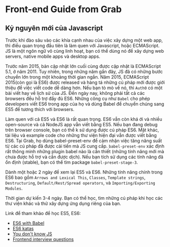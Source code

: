 # Front-end Guide from Grab

## Kỷ nguyên mới của Javascript

Trước khi đào sâu vào các khía cạnh nhau của việc xây dựng một web app, thì điều quan trọng đầu tiên là làm quen với Javascript, hoặc ECMAScript. JS là một ngôn ngữ vô cùng linh hoạt, bạn có thể dùng nó để xây dựng web servers, native mobile apps và desktop apps.

Trước năm 2015, bản cập nhật lớn cuối cùng được cập nhật là ECMAScript 5.1, ở năm 2011. Tuy nhiên, trong những năm gần đây, JS đã có những bước chuyển lớn trong một khoảng thời gian ngắn. Năm 2015, ECMAScript 2015(còn gọi là ES6) được released và hàng tá những cú pháp mới được giới thiệu để việc viết code dễ dàng hơn. Nếu bạn tò mò về nó, thì `Auth0` có một bài viết hay về lịch sử của JS. Đến ngày nay, không phải tất cả các browsers đều hỗ trợ đầy đủ ES6. Những công cụ như `Babel` cho phép developers viết ES6 trong app của họ và dùng Babel để chuyển chúng sang ES5 để tương thích với browsers.

Làm quen với cả ES5 và ES6 là rất quan trọng. ES6 vẫn còn khá ới và nhiều open-source và cả NodeJS app vẫn viết bằng ES5. Nếu bạn đang debug trên browser console, bạn có thể k sử dụng được cú pháp ES6. Mặt khác, tài liệu và example code cho những thư viện hiện đại vẫn được viết bằng ES6. Tại Grab, họ dùng babel-preset-env để cảm nhận việc tăng năng suất từ các cú pháp đã được cải tiến mà JS cung cấp. `babel-preset-env` xác định rất thông minh những plugin babel nào là cần thiết (những tính năng mới mà chưa được hỗ trợ và cần được dịch). Nếu bạn tích sử dụng các tính năng đã ổn định (stable), bạn có thể tìm package `babel-preset-stage-3`.

Dành một hoặc 2 ngày để xem lại ES5 và ES6. Những tính năng chính trong ES6 bao gồm `Arrows and Lexical This`, `Classes`, `Template strings`, `Destructuring`, `Default/Rest/Spread operators`, và `Importing/Exporting Modules`.

Thời gian dự kiến 3-4 ngày. Bạn có thể học, tìm những cú pháp khi học các thư viện khác và thử xây dựng ứng dụng riêng của bạn.

Link để tham khảo để học ES5, ES6:
- [ES6 with Babel](https://babeljs.io/docs/en/learn/)
- [ES6 katas](https://jskatas.org)
- [You don't know JS](https://github.com/getify/You-Dont-Know-JS)
- [Frontend interview questions](https://github.com/yangshun/front-end-interview-handbook/blob/master/questions/javascript-questions.md)






